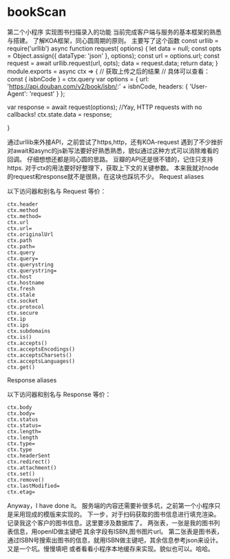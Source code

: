 # bookScan
第二个小程序
实现图书扫描录入的功能
当前完成客户端与服务的基本框架的熟悉与搭建。
了解KOA框架，同心圆周期的原则。
主要写了这个函数
const urllib = require('urllib')
async function request( options) {
  let data = null;
  const opts = Object.assign({ dataType: 'json' }, options);
  const url = options.url;
  const request = await urllib.request(url, opts);
  data = request.data;
  return data;
}
module.exports = async ctx => {
  // 获取上传之后的结果
  // 具体可以查看：
  const { isbnCode } = ctx.query
  var options = {
    url: 'https://api.douban.com/v2/book/isbn/:' + isbnCode,
    headers: { 'User-Agent': 'request' }
  };

  var response = await request(options); //Yay, HTTP requests with no callbacks! 
  ctx.state.data = response;

}

通过urllib来外接API，之前尝试了https,http，还有KOA-request 遇到了不少挫折
对await和async的js新写法要好好熟悉熟悉，貌似通过这种方式可以消除难看的回调。
仔细想想还都是同心圆的思路。
豆瓣的API还是很不错的，记住只支持https.
对于ctx的用法要好好整理下，获取上下文的关键参数。 
本来我就对node的request和response就不是很熟，在这块也踩坑不少。
Request aliases

以下访问器和别名与 Request 等价：

    ctx.header
    ctx.method
    ctx.method=
    ctx.url
    ctx.url=
    ctx.originalUrl
    ctx.path
    ctx.path=
    ctx.query
    ctx.query=
    ctx.querystring
    ctx.querystring=
    ctx.host
    ctx.hostname
    ctx.fresh
    ctx.stale
    ctx.socket
    ctx.protocol
    ctx.secure
    ctx.ip
    ctx.ips
    ctx.subdomains
    ctx.is()
    ctx.accepts()
    ctx.acceptsEncodings()
    ctx.acceptsCharsets()
    ctx.acceptsLanguages()
    ctx.get()

Response aliases

以下访问器和别名与 Response 等价：

    ctx.body
    ctx.body=
    ctx.status
    ctx.status=
    ctx.length=
    ctx.length
    ctx.type=
    ctx.type
    ctx.headerSent
    ctx.redirect()
    ctx.attachment()
    ctx.set()
    ctx.remove()
    ctx.lastModified=
    ctx.etag=

Anyway，I have done it。
服务端的内容还需要补很多坑，之前第一个小程序只是采用现成的模版来实现的。
下一步，对于扫码获取的图书信息进行填充渲染。
记录我这个客户的图书信息。这里要涉及数据库了。
两张表，一张是我的图书列表信息，用openID做主键吧 其余字段有ISBN,图书图片url。
第二张表是图书表，通过ISBN号搜索出图书的信息，就用ISBN做主键吧，其余信息参考json来设计。
又是一个坑。慢慢填吧
或者看看小程序本地缓存来实现。貌似也可以。哈哈。